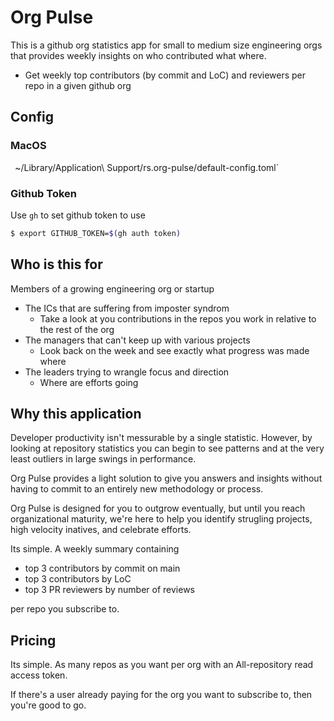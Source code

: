 # Org Pulse

This is a github org statistics app for small to medium size engineering 
orgs that provides weekly insights on who contributed what where.

- Get weekly top contributors (by commit and LoC) and reviewers per repo 
  in a given github org

## Config

### MacOS
`
`~/Library/Application\ Support/rs.org-pulse/default-config.toml`

### Github Token

Use `gh` to set github token to use

```bash
$ export GITHUB_TOKEN=$(gh auth token)
```

## Who is this for

Members of a growing engineering org or startup

- The ICs that are suffering from imposter syndrom
  - Take a look at you contributions in the repos you work in relative 
    to the rest of the org
- The managers that can't keep up with various projects
  - Look back on the week and see exactly what progress was made where
- The leaders trying to wrangle focus and direction
  - Where are efforts going

## Why this application

Developer productivity isn't messurable by a single statistic. However, 
by looking at repository statistics you can begin to see patterns and
at the very least outliers in large swings in performance.

Org Pulse provides a light solution to give you answers and insights 
without having to commit to an entirely new methodology or process.

Org Pulse is designed for you to outgrow eventually, but until you reach
organizational maturity, we're here to help you identify strugling projects,
high velocity inatives, and celebrate efforts.

Its simple. A weekly summary containing

- top 3 contributors by commit on main
- top 3 contributors by LoC
- top 3 PR reviewers by number of reviews

per repo you subscribe to.

## Pricing

Its simple. As many repos as you want per org with an All-repository read access token.

If there's a user already paying for the org you want to subscribe to,
then you're good to go.